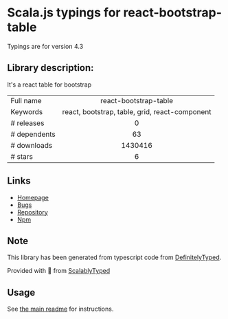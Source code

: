 
# Scala.js typings for react-bootstrap-table

Typings are for version 4.3

## Library description:
It's a react table for bootstrap

|                    |                 |
| ------------------ | :-------------: |
| Full name          | react-bootstrap-table |
| Keywords           | react, bootstrap, table, grid, react-component |
| # releases         | 0 |
| # dependents       | 63 |
| # downloads        | 1430416 |
| # stars            | 6 |

## Links
- [Homepage](https://github.com/AllenFang/react-bootstrap-table#readme)
- [Bugs](https://github.com/AllenFang/react-bootstrap-table/issues)
- [Repository](https://github.com/AllenFang/react-bootstrap-table)
- [Npm](https://www.npmjs.com/package/react-bootstrap-table)
    


## Note
This library has been generated from typescript code from [DefinitelyTyped](https://definitelytyped.org).

Provided with :purple_heart: from [ScalablyTyped](https://github.com/oyvindberg/ScalablyTyped)

## Usage
See [the main readme](../../readme.md) for instructions.


